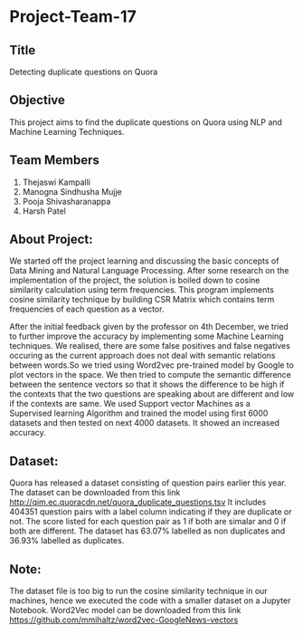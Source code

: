 # Project-Team-17

## Title
Detecting duplicate questions on Quora

## Objective
This project aims to find the duplicate questions on Quora using NLP and Machine Learning Techniques.

## Team Members
1) Thejaswi Kampalli
2) Manogna Sindhusha Mujje
3) Pooja Shivasharanappa
4) Harsh Patel

## About Project:
We started off the project learning and discussing the basic concepts of Data Mining and Natural Language Processing. After some research on the implementation of the project, the solution is boiled down to cosine similarity calculation using term frequencies. This program implements cosine similarity technique by building CSR Matrix which contains term frequencies of each question as a vector. 

After the initial feedback given by the professor on 4th December, we tried to further improve the accuracy by implementing some Machine Learning techniques. We realised, there are some false positives and false negatives occuring as the current approach does not deal with semantic relations between words.So we tried using Word2vec pre-trained model by Google to plot vectors in the space. We then tried to compute the semantic difference between the sentence vectors so that it shows the difference to be high if the contexts that the two questions are speaking about are different and low if the contexts are same. We used Support vector Machines as a Supervised learning Algorithm and trained the model using first 6000 datasets and then tested on next 4000 datasets. It showed an increased accuracy.
 

## Dataset:
Quora has released a dataset consisting of question pairs earlier this year. The dataset can be downloaded from this link http://qim.ec.quoracdn.net/quora_duplicate_questions.tsv It includes 404351 question pairs with a label column indicating if they are duplicate or not. The score listed for each question pair as 1 if both are simalar and 0 if both are different. The dataset has 63.07% labelled as non duplicates and 36.93% labelled as duplicates. 

## Note: 
The dataset file is too big to run the cosine similarity technique in our machines, hence we executed the code with a smaller dataset on a Jupyter Notebook.
Word2Vec model can be downloaded from this link https://github.com/mmihaltz/word2vec-GoogleNews-vectors

